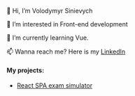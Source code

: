 👋 Hi, I’m Volodymyr Sinievych

👀 I’m interested in Front-end development

🌱 I’m currently learning Vue.

📫 Wanna reach me? Here is my [LinkedIn](https://www.linkedin.com/in/volodymyr-sinievych/)

#### My projects:

- [React SPA exam simulator](https://github.com/VolodymyrSi/react_ielts)

